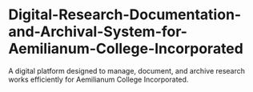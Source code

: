 # Digital-Research-Documentation-and-Archival-System-for-Aemilianum-College-Incorporated
A digital platform designed to manage, document, and archive research works efficiently for Aemilianum College Incorporated.
